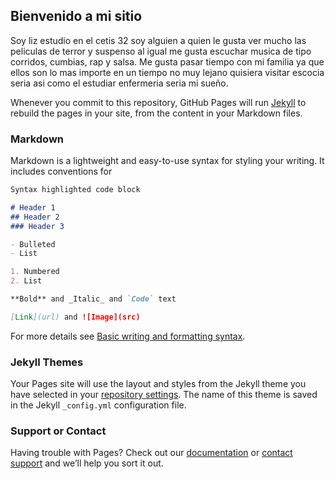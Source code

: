 ## Bienvenido a mi sitio

Soy liz estudio en el cetis 32 soy alguien a quien le gusta ver mucho las peliculas de terror y suspenso al igual me gusta escuchar musica  de tipo corridos, cumbias, rap y salsa. Me gusta pasar tiempo con mi familia ya que ellos son lo mas importe en un tiempo no muy lejano quisiera visitar escocia seria asi como el estudiar enfermeria seria mi sueño.

Whenever you commit to this repository, GitHub Pages will run [Jekyll](https://jekyllrb.com/) to rebuild the pages in your site, from the content in your Markdown files.

### Markdown

Markdown is a lightweight and easy-to-use syntax for styling your writing. It includes conventions for

```markdown
Syntax highlighted code block

# Header 1
## Header 2
### Header 3

- Bulleted
- List

1. Numbered
2. List

**Bold** and _Italic_ and `Code` text

[Link](url) and ![Image](src)
```

For more details see [Basic writing and formatting syntax](https://docs.github.com/en/github/writing-on-github/getting-started-with-writing-and-formatting-on-github/basic-writing-and-formatting-syntax).

### Jekyll Themes

Your Pages site will use the layout and styles from the Jekyll theme you have selected in your [repository settings](https://github.com/LIZET-GONZALEZ-LOPEZ/LIZET-GONZALEZ-LOPEZ.github.io/settings/pages). The name of this theme is saved in the Jekyll `_config.yml` configuration file.

### Support or Contact

Having trouble with Pages? Check out our [documentation](https://docs.github.com/categories/github-pages-basics/) or [contact support](https://support.github.com/contact) and we’ll help you sort it out.
